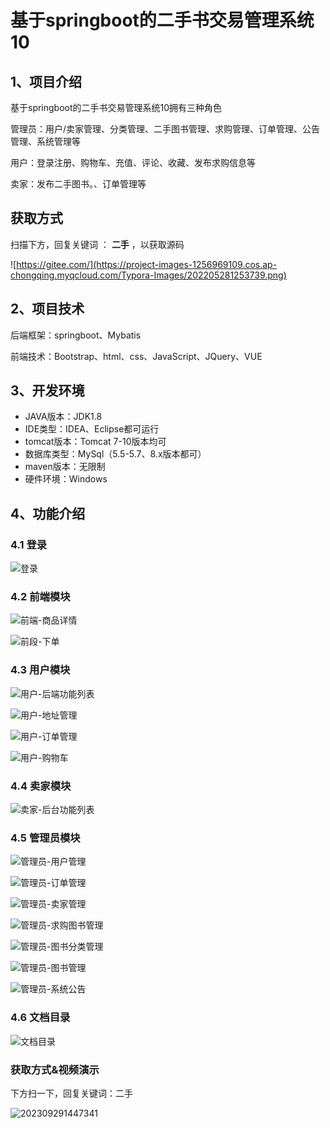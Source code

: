# 基于springboot的二手书交易管理系统10



## 1、项目介绍

基于springboot的二手书交易管理系统10拥有三种角色

管理员：用户/卖家管理、分类管理、二手图书管理、求购管理、订单管理、公告管理、系统管理等

用户：登录注册、购物车、充值、评论、收藏、发布求购信息等

卖家：发布二手图书。、订单管理等

## 获取方式

扫描下方，回复关键词  ： **二手** ，以获取源码  

![https://gitee.com/](https://project-images-1256969109.cos.ap-chongqing.myqcloud.com/Typora-Images/202205281253739.png)
## 2、项目技术

后端框架：springboot、Mybatis

前端技术：Bootstrap、html、css、JavaScript、JQuery、VUE

## 3、开发环境

- JAVA版本：JDK1.8
- IDE类型：IDEA、Eclipse都可运行
- tomcat版本：Tomcat 7-10版本均可
- 数据库类型：MySql（5.5-5.7、8.x版本都可） 
- maven版本：无限制
- 硬件环境：Windows


## 4、功能介绍

### 4.1 登录

![登录](https://s2.loli.net/2023/10/09/DABl2QmOIeV3HoL.jpg)

### 4.2 前端模块

![前端-商品详情](https://s2.loli.net/2023/10/09/gsQW2d8IfMFc4Sm.jpg)

![前段-下单](https://s2.loli.net/2023/10/09/jTp9GlvxPWuf2ig.jpg)

### 4.3 用户模块

![用户-后端功能列表](https://s2.loli.net/2023/10/09/cR1W7AC6qKoOEGv.jpg)

![用户-地址管理](https://s2.loli.net/2023/10/09/PxcbtXUmLATCWF9.jpg)

![用户-订单管理](https://s2.loli.net/2023/10/09/qy6sklCVcSXBFYp.jpg)

![用户-购物车](https://s2.loli.net/2023/10/09/lpkKYRcJ52Cxmne.jpg)

### 4.4 卖家模块

![卖家-后台功能列表](https://s2.loli.net/2023/10/09/YiIafJWGed2kSjo.jpg)

### 4.5 管理员模块

![管理员-用户管理](https://s2.loli.net/2023/10/09/UwZz7AbBtrca39u.jpg)

![管理员-订单管理](https://s2.loli.net/2023/10/09/9vPoZhUV7u5Bn4Q.jpg)

![管理员-卖家管理](https://s2.loli.net/2023/10/09/tnpNQXuD8J53F1v.jpg)

![管理员-求购图书管理](https://s2.loli.net/2023/10/09/EVDIBPnGL2lvW5S.jpg)

![管理员-图书分类管理](https://s2.loli.net/2023/10/09/QL9bVzJOCl4YWwS.jpg)

![管理员-图书管理](https://s2.loli.net/2023/10/09/FGo3qeBgXxzJpAh.jpg)

![管理员-系统公告](https://s2.loli.net/2023/10/09/wKaRrAWkfSh1E8x.jpg)

### 4.6 文档目录

![文档目录](https://s2.loli.net/2023/10/09/DM1AnyQ5R4xh2Yg.jpg)

### 获取方式&视频演示

下方扫一下，回复关键词：二手

![202309291447341](https://s2.loli.net/2023/10/09/TxQqu1r97cmJh3e.png)






